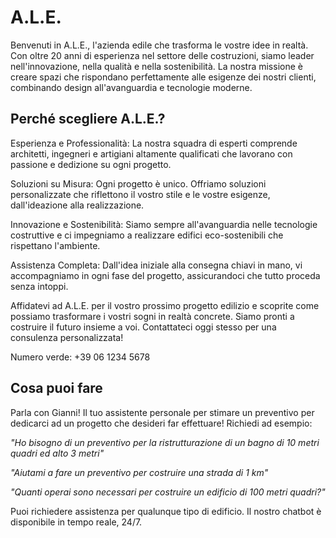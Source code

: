 # A.L.E.

Benvenuti in A.L.E., l'azienda edile che trasforma le vostre idee in realtà. Con oltre 20 anni di esperienza nel settore delle costruzioni, siamo leader nell'innovazione, nella qualità e nella sostenibilità. La nostra missione è creare spazi che rispondano perfettamente alle esigenze dei nostri clienti, combinando design all'avanguardia e tecnologie moderne.

## Perché scegliere A.L.E.?

Esperienza e Professionalità: La nostra squadra di esperti comprende architetti, ingegneri e artigiani altamente qualificati che lavorano con passione e dedizione su ogni progetto.

Soluzioni su Misura: Ogni progetto è unico. Offriamo soluzioni personalizzate che riflettono il vostro stile e le vostre esigenze, dall'ideazione alla realizzazione.

Innovazione e Sostenibilità: Siamo sempre all'avanguardia nelle tecnologie costruttive e ci impegniamo a realizzare edifici eco-sostenibili che rispettano l'ambiente.

Assistenza Completa: Dall'idea iniziale alla consegna chiavi in mano, vi accompagniamo in ogni fase del progetto, assicurandoci che tutto proceda senza intoppi.

Affidatevi ad A.L.E. per il vostro prossimo progetto edilizio e scoprite come possiamo trasformare i vostri sogni in realtà concrete. Siamo pronti a costruire il futuro insieme a voi. Contattateci oggi stesso per una consulenza personalizzata!

Numero verde: +39 06 1234 5678



## Cosa puoi fare 

Parla con Gianni! Il tuo assistente personale per stimare un preventivo per dedicarci ad un progetto che desideri far effettuare!
Richiedi ad esempio:

*"Ho bisogno di un preventivo per la ristrutturazione di un bagno di 10 metri quadri ed alto 3 metri"*

*"Aiutami a fare un preventivo per costruire una strada di 1 km"*

*"Quanti operai sono necessari per costruire un edificio di 100 metri quadri?"*

Puoi richiedere assistenza per qualunque tipo di edificio.
Il nostro chatbot è disponibile in tempo reale, 24/7.
